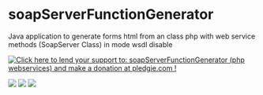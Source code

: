 # soapServerFunctionGenerator
Java application to generate forms html from an class php with web service methods (SoapServer Class) in mode wsdl disable




<a href='https://pledgie.com/campaigns/30444'><img alt='Click here to lend your support to: soapServerFunctionGenerator (php webservices) and make a donation at pledgie.com !' src='https://pledgie.com/campaigns/30444.png?skin_name=chrome' border='0' ></a>


<img  src='https://cloud.githubusercontent.com/assets/5668165/10706642/b1c86bc8-79a5-11e5-97d9-cdf719c58905.png' border='0' >

<img  src='https://cloud.githubusercontent.com/assets/5668165/10706644/b1cb3c18-79a5-11e5-93b6-52a04c93fb73.png' border='0' >

<img  src='https://cloud.githubusercontent.com/assets/5668165/10706643/b1c8b48e-79a5-11e5-83ec-dd5ab7d6e4e1.png' border='0' >
